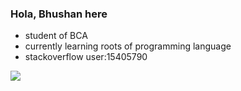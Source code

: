 ### Hola, Bhushan here 
-  student of BCA 
-  currently learning roots of programming language
-  stackoverflow user:15405790
<img src="https://github-readme-stats.vercel.app/api?username=bhushanthapa&&show_icons=true&title_color=ffffff&icon_color=bb2acf&text_color=daf7dc&bg_color=191919">

